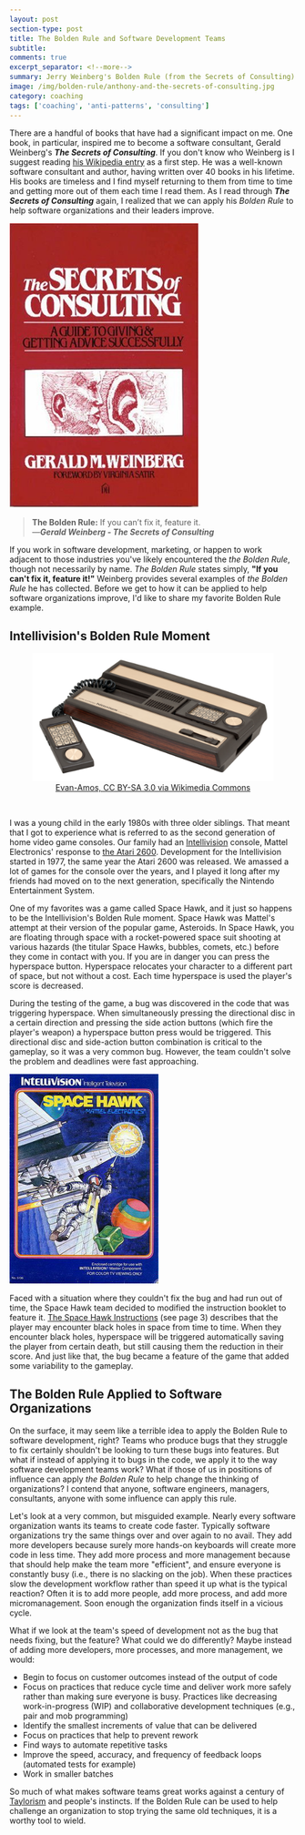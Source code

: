 ```yaml
---
layout: post
section-type: post
title: The Bolden Rule and Software Development Teams
subtitle: 
comments: true
excerpt_separator: <!--more-->
summary: Jerry Weinberg's Bolden Rule (from the Secrets of Consulting) is an axiom well-known to software developers and marketers, "If you can't fix it, feature it!" Can we apply the Bolden Rule to help software organizations and their teams improve?
image: /img/bolden-rule/anthony-and-the-secrets-of-consulting.jpg
category: coaching
tags: ['coaching', 'anti-patterns', 'consulting']
---
```


There are a handful of books that have had a significant impact on me. One book, in particular, inspired me to become a software consultant, Gerald Weinberg's _**The Secrets of Consulting**_. If you don't know who Weinberg is I suggest reading [his Wikipedia entry](https://en.wikipedia.org/wiki/Gerald_Weinberg) as a first step. He was a well-known software consultant and author, having written over 40 books in his lifetime. His books are timeless and I find myself returning to them from time to time and getting more out of them each time I read them. As I read through **_The Secrets of Consulting_** again, I realized that we can apply his _Bolden Rule_ to help software organizations and their leaders improve. 
<!--more-->

<img src="/img/bolden-rule/secrets-of-consulting.jpg" alt="The Secrets of Consulting book cover" class="img-responsive" />

> **The Bolden Rule:** If you can’t fix it, feature it.  
> &mdash;_**Gerald Weinberg - The Secrets of Consulting**_  

If you work in software development, marketing, or happen to work adjacent to those industries you've likely encountered the _the Bolden Rule_, though not necessarily by name. _The Bolden Rule_ states simply, **"If you can't fix it, feature it!"** Weinberg provides several examples of _the Bolden Rule_ he has collected. Before we get to how it can be applied to help software organizations improve, I'd like to share my favorite Bolden Rule example.

## Intellivision's Bolden Rule Moment
<figure>
    <figcaption style='text-align:center'>
        <img src="/img/bolden-rule/intellivision.jpg" alt="Mattel Electronics' Intellivision game console" class="img-responsive" />
       <a href="https://creativecommons.org/licenses/by-sa/3.0">  Evan-Amos, CC BY-SA 3.0 via Wikimedia Commons</a> 
    </figcaption>
</figure>
<br/>

I was a young child in the early 1980s with three older siblings. That meant that I got to experience what is referred to as the second generation of home video game consoles. Our family had an [Intellivision](https://en.wikipedia.org/wiki/Intellivision) console, Mattel Electronics' response to [the Atari 2600](https://en.wikipedia.org/wiki/Atari_2600). Development for the Intellivision started in 1977, the same year the Atari 2600 was released. We amassed a lot of games for the console over the years, and I played it long after my friends had moved on to the next generation, specifically the Nintendo Entertainment System. 

One of my favorites was a game called Space Hawk, and it just so happens to be the Intellivision's Bolden Rule moment. Space Hawk was Mattel's attempt at their version of the popular game, Asteroids. In Space Hawk, you are floating through space with a rocket-powered space suit shooting at various hazards (the titular Space Hawks, bubbles, comets, etc.) before they come in contact with you. If you are in danger you can press the hyperspace button. Hyperspace relocates your character to a different part of space, but not without a cost. Each time hyperspace is used the player's score is decreased. 

During the testing of the game, a bug was discovered in the code that was triggering hyperspace. When simultaneously pressing the directional disc in a certain direction and pressing the side action buttons (which fire the player's weapon) a hyperspace button press would be triggered. This directional disc and side-action button combination is critical to the gameplay, so it was a very common bug. However, the team couldn't solve the problem and deadlines were fast approaching. 

<img src="/img/bolden-rule/space-hawk-cover.jpg" alt="Space Hawk game cover art" class="img-responsive" />

Faced with a situation where they couldn't fix the bug and had run out of time, the Space Hawk team decided to modified the instruction booklet to feature it. [The Space Hawk Instructions](https://www.gamesdatabase.org/Media/SYSTEM/Mattel_Intellivision//Manual/formated/Space_Hawk_-_1981_-_Mattel_Electronics.pdf) (see page 3) describes that the player may encounter black holes in space from time to time. When they encounter black holes, hyperspace will be triggered automatically saving the player from certain death, but still causing them the reduction in their score. And just like that, the bug became a feature of the game that added some variability to the gameplay. 

## The Bolden Rule Applied to Software Organizations

On the surface, it may seem like a terrible idea to apply the Bolden Rule to software development, right? Teams who produce bugs that they struggle to fix certainly shouldn't be looking to turn these bugs into features. But what if instead of applying it to bugs in the code, we apply it to the way software development teams work? What if those of us in positions of influence can apply _the Bolden Rule_ to help change the thinking of organizations? I contend that anyone, software engineers, managers, consultants, anyone with some influence can apply this rule. 

Let's look at a very common, but misguided example. Nearly every software organization wants its teams to create code faster. Typically software organizations try the same things over and over again to no avail. They add more developers because surely more hands-on keyboards will create more code in less time. They add more process and more management because that should help make the team more "efficient", and ensure everyone is constantly busy (i.e., there is no slacking on the job). When these practices slow the development workflow rather than speed it up what is the typical reaction? Often it is to add more people, add more process, and add more micromanagement. Soon enough the organization finds itself in a vicious cycle.  

What if we look at the team's speed of development not as the bug that needs fixing, but the feature? What could we do differently? Maybe instead of adding more developers, more processes, and more management, we would:

* Begin to focus on customer outcomes instead of the output of code
* Focus on practices that reduce cycle time and deliver work more safely rather than making sure everyone is busy. Practices like decreasing work-in-progress (WIP) and collaborative development techniques (e.g., pair and mob programming)
* Identify the smallest increments of value that can be delivered 
* Focus on practices that help to prevent rework
* Find ways to automate repetitive tasks
* Improve the speed, accuracy, and frequency of feedback loops (automated tests for example) 
* Work in smaller batches

So much of what makes software teams great works against a century of [Taylorism](https://en.wikipedia.org/wiki/Scientific_management) and people's instincts. If the Bolden Rule can be used to help challenge an organization to stop trying the same old techniques, it is a worthy tool to wield. 
